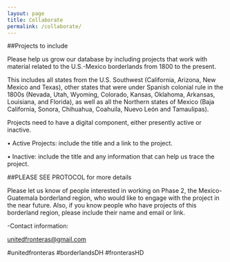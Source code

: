 ```yaml
---
layout: page
title: Collaborate
permalink: /collaborate/
---
```


##Projects to include

Please help us grow our database by including projects that work with material related to the U.S.-Mexico borderlands from 1800 to the present.

This includes all states from the U.S. Southwest (California, Arizona, New Mexico and Texas), other states that were under Spanish colonial rule in the 1800s (Nevada, Utah, Wyoming, Colorado, Kansas, Oklahoma, Arkansas, Louisiana, and Florida), as well as all the Northern states of Mexico (Baja California, Sonora, Chihuahua, Coahuila, Nuevo León and Tamaulipas).

Projects need to have a digital component, either presently active or inactive.

• Active Projects: include the title and a link to the project.

• Inactive: include the title and any information that can help us trace the project.

##PLEASE SEE PROTOCOL for more details

Please let us know of people interested in working on Phase 2, the Mexico-Guatemala borderland region, who would like to engage with the project in the near future. Also, if you know people who have projects of this borderland region, please include their name and email or link.    

-Contact information:

unitedfronteras@gmail.com

#unitedfronteras #borderlandsDH #fronterasHD
